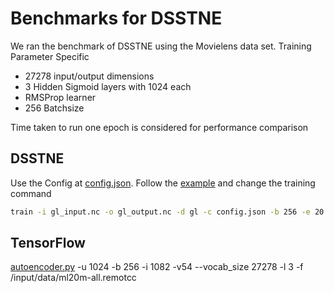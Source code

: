 # Benchmarks for DSSTNE
We ran the benchmark of DSSTNE using the Movielens data set. Training Parameter Specific
* 27278 input/output dimensions
* 3 Hidden Sigmoid layers with 1024 each
* RMSProp learner
* 256 Batchsize

Time taken to run one epoch is considered for performance comparison


## DSSTNE
Use the Config at [config.json](dsstne/config.json). Follow the [example](../docs/getting_started/examples.md) and change the training command
```bash
train -i gl_input.nc -o gl_output.nc -d gl -c config.json -b 256 -e 20 -n gl_network.nc
```

## TensorFlow
[autoencoder.py](tf/autoencoder.py) -u 1024 -b 256 -i 1082 -v54 --vocab_size 27278 -l 3 -f /input/data/ml20m-all.remotcc


